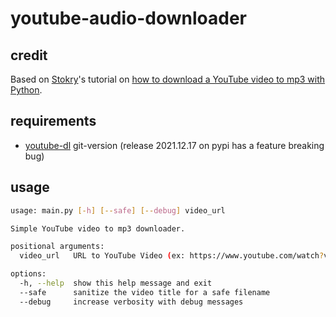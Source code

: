 # youtube-audio-downloader

## credit

Based on [Stokry](https://github.com/stokry)'s tutorial on [how to download a YouTube video to mp3 with Python](https://dev.to/stokry/download-youtube-video-to-mp3-with-python-26p).

## requirements

- [youtube-dl](https://github.com/ytdl-org/youtube-dl) git-version (release 2021.12.17 on pypi has a feature breaking bug)

## usage

```bash
usage: main.py [-h] [--safe] [--debug] video_url

Simple YouTube video to mp3 downloader.

positional arguments:
  video_url   URL to YouTube Video (ex: https://www.youtube.com/watch?v=dQw4w9WgXcQ)

options:
  -h, --help  show this help message and exit
  --safe      sanitize the video title for a safe filename
  --debug     increase verbosity with debug messages
```
